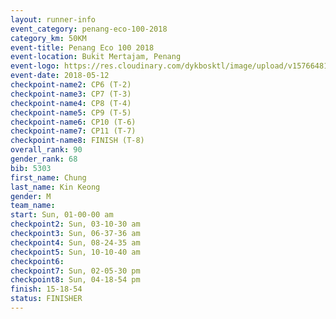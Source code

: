 ```yaml
--- 
layout: runner-info 
event_category: penang-eco-100-2018 
category_km: 50KM 
event-title: Penang Eco 100 2018 
event-location: Bukit Mertajam, Penang 
event-logo: https://res.cloudinary.com/dykbosktl/image/upload/v1576648106/Logo/Logo_lovxhg.jpg 
event-date: 2018-05-12 
checkpoint-name2: CP6 (T-2) 
checkpoint-name3: CP7 (T-3) 
checkpoint-name4: CP8 (T-4) 
checkpoint-name5: CP9 (T-5) 
checkpoint-name6: CP10 (T-6) 
checkpoint-name7: CP11 (T-7) 
checkpoint-name8: FINISH (T-8) 
overall_rank: 90
gender_rank: 68
bib: 5303
first_name: Chung
last_name: Kin Keong
gender: M
team_name: 
start: Sun, 01-00-00 am
checkpoint2: Sun, 03-10-30 am
checkpoint3: Sun, 06-37-36 am
checkpoint4: Sun, 08-24-35 am
checkpoint5: Sun, 10-10-40 am
checkpoint6: 
checkpoint7: Sun, 02-05-30 pm
checkpoint8: Sun, 04-18-54 pm
finish: 15-18-54
status: FINISHER
--- 
```

